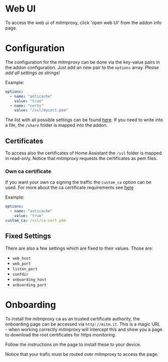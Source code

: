 # Web UI

To access the web ui of mitmproxy, click 'open web UI' from the addon info page.

# Configuration

The configuration for the mitmproxy can be done via the key-value pairs in the addon configuration.
Just add an new pair to the `options` array. _Please add all settings as strings!_

Example:

```yaml
options:
  - name: "anticache"
    value: "true"
  - name: "certs"
    value: "/ssl/mycert.pem"
```

The list with all possible settings can be found [here](https://docs.mitmproxy.org/stable/concepts-options/#available-options).
If you need to write into a file, the `/share` folder is mapped into the addon.

## Certificates

To access also the certificates of Home Assistant the `/ssl` folder is mapped in read-only.
Notice that mitmproxy requests the certificates as pem files.

### Own ca certificate

If you want your own ca signing the traffic the `custom_ca` option can be used.
For more about the ca certificate requirements see [here](https://docs.mitmproxy.org/stable/concepts-certificates/#ca-and-cert-files)

Example:

```yaml
options:
  - name: "anticache"
    value: "true"
custom_ca: /ssl/ca-cert.pem
```

## Fixed Settings

There are also a few settings which are fixed to their values. Those are:

- `web_host`
- `web_port`
- `listen_port`
- `confdir`
- `onboarding_host`
- `onboarding_port`

# Onboarding

To install the mitmproxy ca as an trusted certificate authority, the onboarding page can be accessed via `http://mitm.it`. This is a magic URL - when working correctly mitmproxy will intercept this and show you a page to download the root certificates for https monitoring.

Follow the instructions on the page to install these to your device.

Notice that your trafic must be routed over mitmproxy to access the page.

